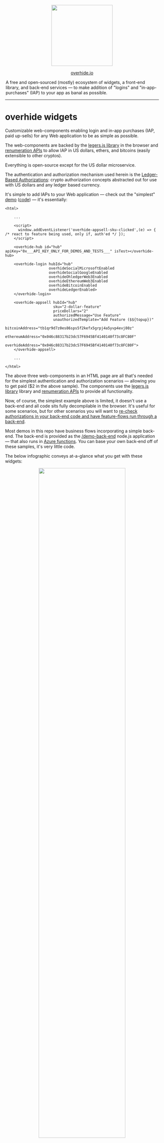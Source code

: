 <p align="center"><a href="https://overhide.io"><img src="https://overhide.github.io/overhide-widgets/assets/logo.png" width="200px"/></a></p>

<p align="center"><a href="https://overhide.io">overhide.io</a></p><p style="width: 500px; margin: auto">A free and open-sourced (mostly) ecosystem of widgets, a front-end library, and back-end services &mdash; to make addition of "logins" and "in-app-purchases" (IAP) to your app as banal as possible.</p>

<hr/>

# overhide widgets

Customizable web-components enabling login and in-app purchases (IAP, paid up-sells) for any Web application to be as simple as possible.

The web-components are backed by the [legers.js library](https://www.npmjs.com/package/ledgers.js) in the browser and [renumeration APIs](https://overhide.io/2020/09/06/remuneration-api.html) to allow IAP in US dollars, ethers, and bitcoins (easily extensible to other cryptos).

Everything is open-source except for the US dollar microservice.

The authentication and authorization mechanism used herein is the [Ledger-Based Authorizations](https://overhide.io/2019/03/20/why.html): crypto authorization concepts abstracted out for use with US dollars and any ledger based currency.



It's simple to add IAPs to your Web application &mdash; check out the "simplest" [demo](https://overhide.github.io/overhide-widgets/demo-front-end/simplest.html) ([code](/demo-front-end/simplest.html)) &mdash; it's essentially:

```
<html>

    ...

    <script>
      window.addEventListener('overhide-appsell-sku-clicked',(e) => { /* react to feature being used, only if, auth'ed */ });
    </script>

    <overhide-hub id="hub" apiKey="0x___API_KEY_ONLY_FOR_DEMOS_AND_TESTS___" isTest></overhide-hub>      

    <overhide-login hubId="hub"
                    overhideSocialMicrosoftEnabled
                    overhideSocialGoogleEnabled
                    overhideOhledgerWeb3Enabled
                    overhideEthereumWeb3Enabled
                    overhideBitcoinEnabled
                    overhideLedgerEnabled>
    </overhide-login>

    <overhide-appsell hubId="hub" 
                      sku="2-dollar-feature"
                      priceDollars="2"
                      authorizedMessage="Use Feature"
                      unauthorizedTemplate="Add Feature ($${topup})"
                      bitcoinAddress="tb1qr9d7z0es86sps5f2kefx5grpj4a5yvp4evj80z"
                      ethereumAddress="0x046c88317b23dc57F6945Bf4140140f73c8FC80F"
                      overhideAddress="0x046c88317b23dc57F6945Bf4140140f73c8FC80F">
    </overhide-appsell>
    
    ...
    
</html>
```



The above three web-components in an HTML page are all that's needed for the simplest authentication and authorization scenarios &mdash; allowing you to get paid ($2 in the above sample).  The components use the [legers.js library](https://www.npmjs.com/package/ledgers.js) library and [renumeration APIs](https://overhide.io/2020/09/06/remuneration-api.html) to provide all functionality.

Now, of course, the simplest example above is limited, it doesn't use a back-end and all code sits fully decompilable in the browser.  It's useful for some scenarios, but for other scenarios you will want to [re-check authorizations in your back-end code and have feature-flows run through a back-end](https://overhide.io//2019/03/27/authorizations-and-exposed-source-code.html).

Most demos in this repo have business flows incorporating a simple back-end.  The back-end is provided as the [/demo-back-end](/demo-back-end) node.js application &mdash; that also runs in [Azure functions](https://azure.microsoft.com/en-us/services/functions/).  You can base your own back-end off of these samples, it's very little code.



The below infographic conveys at-a-glance what you get with these widgets:

<p align="center"><a href="https://overhide.github.io/overhide-widgets/assets/widgets.svg" target="_blank"><img src="https://overhide.github.io/overhide-widgets/assets/widgets.svg" width="75%"/></a></p>

The top-left shows a sample Web app with a nav-bar housing the [overhide-status](#overhide-status) component.  It also shows three purchase buttons.  Clicking any of these will open up the [overhide-login](#overhide-login-) component which serves as our "login widget".

When a user wants to authorize for a feature; different UI experiences will present themselves depending on whether the feature is free, the user wants to pay in dollars, or the user wants to pay using a wallet, e.g., above, see:

- anti-bot authentication
- purchase for dollars
- puchase with crypto wallet

A logged in user can check their previous payments in new browser tabs &mdash; UI experiences vary by currency/wallet.

## Quick Start

To use these widgets in your Web app follow the steps below.

Don't just read these steps, follow along copying/looking-at the [demos](#demos).

The first three steps are gathering metadata necessary to setup how you, the developer, get paid.

The reminder of the steps are actual code changes in your Web application.



1. onboard onto the dollar-ledger to get your US-dollar-ledger address ([production](https://ledger.overhide.io/onboard) | [testnet](https://test.ledger.overhide.io/onboard))

   - optional, you don't need this if you just want to accept cryptos or don't want in-app purchases at all (just authentication)
  - but, keep in mind, it's too early to just accept cryptos &mdash; most people online won't have any just yet and it's prudent to give them the option to pay in dollars
   - you will create a new [Stripe](https://stripe.com) account or connect your existing [Stripe](https://stripe.com) account
   - you will provide the above address as the *overhideAddress* attribute in all your [overhide-appsell](#overhide-appsell) components (the feature buttons)

2. onboard onto Ethereum (optional, recommended)

   - use a wallet such as [MetaMask](https://metamask.io/) to generate your credentials
   - you will provide your Ethereum public address as the *ethereumAddress* attribute in all your [overhide-appsell](#overhide-appsell) components

3. onboard onto Bitcoin (optional)

   - use a wallet such as [Electrum](https://electrum.org/#home) to generate your credentials
   - you will provide your Bitcoin public address as the *bitcoinAddress* attribute in all your [overhide-appsell](#overhide-appsell) components

4. pull in the `overhide-widgets.js` component into your app, see [CDN](#cdn).

5. add an [overhide-hub](#overhide-hub) component to your DOM or [initialize programatically](#setting-the-overhide-hub-programatically)

   - assign an *id* attribute to the hub if other components will de-reference this hub via their *hubId* attribtues; otherwise, call the *setHub(..)* explicitly on each of those components from script
   - configure the *token* attribute or *apiKey* (see [Enabling with Token](#enabling-with-token))
   - specify the *isTest* attribute if this is a testnet application, otherwise leave it out

6. add an [overhide-login](#overhide-login) component to your DOM

   - configure the *id* of the [overhide-hub](#overhide-hub) element via the *hubId*, or call this elements's *setHub(..)* setter to set the hub element programatically
   - list all the desired authentication/authorization methods for this application, the various *overhide..Enabled* attributes in [overhide-login](#overhide-login)
     - *overhideSocialMicrosoftEnabled* if you want Microsoft social-login against the US dollar ledger &mdash; must onboard step [1] above and specify *overhideAddress* in your [overhide-appsell](#overhide-appsell) elements
     - *overhideSocialGoogleEnabled* if you want Google social-login against the US dollar ledger &mdash; must onboard step [1] above and specify *overhideAddress* in your [overhide-appsell](#overhide-appsell) elements
     - *overhideOhledgerWeb3Enabled* if you want customers to manage their US dollar ledger credentials with their Ethereum wallet such as [MetaMask](https://metamask.io/)  &mdash; must onboard step [1] above and specify *overhideAddress* in your [overhide-appsell](#overhide-appsell) elements
     - *overhideEthereumWeb3Enabled* if you want to allow payments in ethers for customers with their Ethereum wallet such as [MetaMask](https://metamask.io/)  &mdash; must onboard step [2] above and specify *ethereumAddress* in your [overhide-appsell](#overhide-appsell) elements
     - *overhideBitcoinEnabled* if you want to allow payments in bitcoins for customers with their Bitcoin wallet such as [Electrum](https://electrum.org/#home)  &mdash; must onboard step [3] above and specify *bitcoinAddress* in your [overhide-appsell](#overhide-appsell) elements
     - *overhideLedgerEnabled* if you want user-managed secret-token access against the US dollar ledger &mdash; must onboard step [1] above and specify *overhideAddress* in your [overhide-appsell](#overhide-appsell) elements

7. add an [overhide-appsell](#overhide-appsell) component as an explicit "login" button (non-feature) to your DOM

   1. optional, as the feature buttons &mdash; when clicked &mdash;  will login your users if they're not yet logged in
   2. configure the *id* of the [overhide-hub](#overhide-hub) element via the *hubId*, or call this elements's *setHub(..)* setter to set the hub element programatically
   3. do not provide any [overhide-appsell](#overhide-appsell) attrubutes except for the *hubId* (above) and the *loginMessage*

8. add [overhide-appsell](#overhide-appsell) components to your DOM for each feature

   1. configure the *id* of the [overhide-hub](#overhide-hub) element via the *hubId*, or call this elements's *setHub(..)* setter to set the hub element programatically
   2. provide a unique *sku* attribute per button
   3. provide the desired *priceDollars* attribute, or 0 if setting up a for-free feature
   4. provide the *authorizedMessage* attribute to be displayed when user is already authorized and just needs to click on the feature to enable / use
   5. provide the *unauthorizedTemplate* attribute to be displayed when the user is not yet authorized to use the feature (insufficient funds, not auth'ed)
   6. provide the *overhideAddress* attribute if onboarded for US dollar payments in step [1] above
   7. provide the *ethereumAddress* attribute if onboarded for ethers payments in step [2] above
   8. provide the *bitcoinAddress* attribute if onboarded for bitcoin payments in step [3] above

## Demos

We have several component demo files in [/demo-front-end](/demo-front-end):

| **Demo Name**  | **Link**                                                     | **Code**                                    | **Uses Back-End** | **Notes**                                                    |
| -------------- | ------------------------------------------------------------ | ------------------------------------------- | ----------------- | ------------------------------------------------------------ |
| basic          | [demo](https://overhide.github.io/overhide-widgets/demo-front-end/basic.html) | [code](/demo-front-end/basic.html)          | ✔                 | the basic demo &mdash; *overhide-status* in the nav-bar, a login button, 3 feature buttons. |
| no back-end    | [demo](https://overhide.github.io/overhide-widgets/demo-front-end/no-back-end.html) | [code](/demo-front-end/no-back-end.html)    | ✖                 | a no  [back-end](#back-end) demo, everything just in-browser &mdash; same as basic otherwise |
| custom buttons | [demo](https://overhide.github.io/overhide-widgets/demo-front-end/custom.html) | [code](/demo-front-end/custom.html)         | ✔                 | same as basic demo but the login button has different colors and the feature buttons are ice cream desserts &mdash; see [slots](#slots-2) section of the [overhide-appsell](#overhide-appsell) component below |
| javascript-hub | [demo](https://overhide.github.io/overhide-widgets/demo-front-end/javascript-hub.html) | [code](/demo-front-end/javascript-hub.html) | ✔                 | same as basic demo but the *overhide-hub* component is not in the DOM, it's wired in via script |
| simplest       | [demo](https://overhide.github.io/overhide-widgets/demo-front-end/simplest.html) | [code](/demo-front-end/simplest.html)       | ✖                 | bare bones single button demo &mdash; the simplest demo, no [back-end](#back-end) |



Most demos show:

- a nav-bar at the top with an [overhide-status](#overhide-status) web-component flush to the right.
- a login button (which is just an [overhide-appsell](#overhide-appsell) component with a *loginMessage* attribute instead of a *sku*)
- 3 feature buttons ([overhide-appsell](#overhide-appsell) components):
  - free
  - $2 up-sell
  - $3 subscription for 30 minutes

Everything is optional except for the non-visible [overhide-hub](#overhide-hub)  web-component that can be wired via DOM or JavaScript (see the [javascript-hub demo](/demo-front-end/javascript-hub.html) for JS wiring).

You could just have a single up-sell / in-app purchase button, no status, no explicit login, and it will allow all the functionality (see "simplest"  [demo](https://overhide.github.io/overhide-widgets/demo-front-end/simplest.html) ([code](/demo-front-end/simplest.html)).



The [/demo-front-end/no-back-end.html](/demo-front-end/no-back-end.html) shows the use of these widgets without any back-end &mdash; shows use of widgets with just an API key, the back-end setup can be ignored for this one.  This is OK for some projects, but is less bad-actor proof.  All other demos leverage a back-end.

##### Back-End

Most demos run their feature-flows via our  [/demo-back-end](/demo-back-end): when a user clicks a feature, the back-end is interrogated to complete the feature flow.  

Note that the back-end verifies authentication and authorization as per credentials provided and monies paid on a ledger of choice.

The back-end serves three purposes on behalf of our front-ends:

- retrieves [an overhide token](https://token.overhide.io/swagger.html) for use with *overhide* APIs &mdash; browser front-end code calls this to get the token and provide to the [overhide-hub](#overhide-hub)  component.
- retrieves the fees-schedule (not actually leveraged in demos for simplicity, but provided for completness)
  - usually you'll want a single source of truth for your feature fees schedule
- runs the feature-flow business logic on the back-end when corresponding feature button clicked in the front-end (`/RunFeature` endpoints)
  - has a bunch of mandatory `query` parameters to authenticate and authorize
  - feature will not run if bad authentication or insufficient funds on ledger for feature (as per parameters): will result in "Unauthorized by Ledger-Based AuthZ-" response.
  - the back-end calls [overhide APIs](https://overhide.io/2020/09/06/remuneration-api.html) to check authorizations, and requires the following pieces of information from  the front-end (the `/RunFeature` query parameters):
    - *sku* &mdash; the feature name / tag to derefernce fees schedule
    - *currency* &mdash; one of 'dollars', 'ethers', 'bitcoins'
    - *from* &mdash; ledger specific address of the customer (the 'from')
    - *message* &mdash; message signed to prove ownership of *address* (NOTE, this is base64 encoded)
    - *signature* &mdash; signature of *message* for *from*
    - *isTest* &mdash; whether testnet ledgers should be used for authorization

The endpoints for these are discussed in the [Local Development](#local-development) section below.



The [/demo-back-end](/demo-back-end) code runs both as stand-alone *node.js* as well as on  [Azure Functions](https://azure.microsoft.com/en-us/services/functions/) (instructions below in [Local Development](#local-development) section).  

All of the above demos &mdash; with the exception of the *no-back-end* and *simplest* demos &mdash; hit this back-end code as it is stood up at https://demo-back-end.azurewebsites.net/api on Azure; but, it's easy enough to stand-up locally and play around (again, see [Local Development](#local-development) below).

## Distributable

> **⚠ Why is it so big?** 
>
> We depend on [web3.js](https://github.com/ethereum/web3.js/) which has bloat issues:
>
> https://github.com/ChainSafe/web3.js/issues/1178
>
> As soon as that gets resolved, this distro will be smaller.

The *overhide-widgets* 'dist' folder contains the distributable artifact.

You'll likely want to [import](https://developer.mozilla.org/en-US/docs/Web/JavaScript/Reference/Statements/import) the library in your script code.

Within your front-end projects; using *npm* simply:  `npm install overhide-widgets --save-prod`.

#### Enabling with Token

APIs abstracted by *overhide-widgets* require a bearer-token.  The `token` is passed in to the `<overhide-hub token="..">` component (see the [overhide-hub](#overhide-hub) component section for details).

The component either takes a `token=".."` retrieved from a back-end (optional) or an `apiKey=".."` provided statically &mdash; less bad-actor proof, but OK for some projects.

Retrieve an API key from https://token.overhide.io/register.

After that, a token can be retrieved with a `GET /token` call (see https://token.overhide.io/swagger.html).

All demos below show one or the other.

## CDN

You can include *overhide-widgets* via CDN:

* `https://cdn.jsdelivr.net/npm/overhide-widgets@1.0.8/dist/overhide-widgets.js`

You can see all the [/demo-front-end/*.html](/demo-front-end) demos load it this way:

```
<script src="https://cdn.jsdelivr.net/npm/overhide-widgets@1.0.8/dist/overhide-widgets.js"></script>
```

In our demos we specifically load the latest version, e.g. version *1.0.8*: `https://cdn.jsdelivr.net/npm/overhide-widgets@1.0.8/dist/overhide-widgets.js`

The widgets can then be used in your DOM and via your framework JavaScript.



In [npm](https://www.npmjs.com/) based app projects, include the components and TypeScript definitions with your `package.json`:

```
"dependencies": {
  ..
  "overhide-widgets": "1.0.8",
  ..
}
```



## Widget Reference

Below is a reference of the four web-components provided, their attributes, properties, events, and override [slots](https://developer.mozilla.org/en-US/docs/Web/HTML/Element/slot) for customizing.

### `<overhide-hub ..>`

The *overhide-hub* comopnent is the main glue component of the whole subsystem.  

There can be only one *overhide-hub* shared by all the other components.

Each other component must be provided with an *overhide-hub* either via the DOM or programatically.

##### Setting the *overhide-hub* via DOM

Simply set an ID on the *overhide-hub* component and pass it into the other components as the `hubId` attribute:

```
<overhide-hub id="demo-hub" ...></overhide-hub> 

<overhide-appsell 
  hubId="demo-hub" 
  ...
</overhide-appsell>
```

With this setup, if we're providing our API key right in the client code, just set the *apiKey* attribute on the *overhide-hub* element (a la [no-back-end](/demo-front-end/no-back-end.html) and [simplest](/demo-front-end/simplest.html) demos).

Otherwise, provide the *overhide-hub* element with a token as per all the other demos, repeated below:

```
<script>
  // Set the token from back-end
  window.onload = (event) => {
  fetch(`${BACKEND_CONNECTION_STRING}/GetToken`)
    .then(async (response) => {
      if (response.ok) {
        const hub = document.querySelector('#demo-hub');
        hub.setAttribute('token', await response.text());
      } else {
        console.error(`error talking to back-end &mdash; ${response.status} &mdash; ${response.statusText}`);
      }
    }).catch(e => console.error(`error talking to back-end &mdash; ${e}`));
  };
</script>
```

- the wiring above is in response to retrieving [a valid token](#enabling-with-token) from the back-end &mdash; the `fetch`
- we set the *token* on the hub using `setAttribute('token',..)`
- the `BACKEND_CONNECTION_STRING` points at our back-end server (see [Target a Back-End](#target-a-back-end) section)

##### Setting the *overhide-hub* Programatically

Get an instance of the *overhide-hub* component by instantiating in JavaScript (`document.createElement('overhide-hub')`) or grabbing from the *document* (`document.querySelector(..)`).

Provide it into each component using the `setHub(..)` setter via ES6 / TypeScript class.

Take a look at the [javascript-hub demo code](/demo-front-end/javascript-hub.html) ([demo](https://overhide.github.io/overhide-widgets/demo-front-end/javascript-hub.html)).

Here, the components wired into the DOM do not have a `hubId=..` attribute specified.  There is no `<overhide-hub id=..>` component in the template.  Everything is done in the `window.onload`:

```
<script>
  // Set the token from back-end
  window.onload = (event) => {
  fetch(`${BACKEND_CONNECTION_STRING}/GetToken`)
    .then(async (response) => {
      if (response.ok) {            
        const hub = document.createElement('overhide-hub'); 
        hub.setAttribute('token', await response.text());
        hub.setAttribute('isTest', true);
        hub.init();
        document.querySelector('overhide-login').setHub(hub);
        document.querySelector('overhide-status').setHub(hub);
        document.querySelectorAll('overhide-appsell').forEach(e => e.setHub(hub));
      } else {
        console.error(`error talking to back-end -- ${response.status} &mdash; ${response.statusText}`);
      }
    }).catch(e => console.error(`error talking to back-end -- ${e}`));
  };
</script>
```

- the wiring above is in response to retrieving [a valid token](#enabling-with-token) from the back-end &mdash; the `fetch`
- we set the *token* on the hub using `setAttribute('token',..)`
- the `BACKEND_CONNECTION_STRING` points at our back-end server (see [Target a Back-End](#target-a-back-end) section)
- we optionally set the *isTest* attribute
- since we're not wiring the *overhide-hub* component into the DOM, we explicitly call `hub.init()`
- the remaining `document.querySelector..` calls find all the other overhide web-components to set the newly initialized hub against them via their `setHub(..)` method

##### 

##### Attributes

*isTest*

- set on element to indicate that all transactions/checks should be done against testnets
- leave out if production / live environment

*apiKey*

- set on element if not providing a token but providing the *apiKey*
- we do this in the [no-back-end](/demo-front-end/no-back-end.html) and [simplest](/demo-front-end/simplest.html) demos only &mdash; demos where we do not leverage a back-end
- this allows anyone to see your *apiKey*; in the future we might throttle/black-list basedon *apiKey* (we don't as of yet)

*token*

- set on element to provide a token retrieved via your own back-end
- most demos do this, see code exaple in [section](#setting-the-overhide-hub-via-dom) above
- it's preferred&mdash; but not strictly necessary &mdash; to have this indirection in case we start throttling by *apiKey* in the future: this way your *apiKey* is not shared

##### Properties / Methods

See *IOverhideHub* in [/src/components/hub/definitions.ts](/src/components/hub/definitions.ts).

##### Slots

N/A &mdash; this is an invisible element and not customizable via slots.

##### Events

*overhide-hub-sku-authorization-changed*

- see *IOverhideSkuAuthorizationChangedEvent* in [/src/components/hub/definitions.ts](/src/components/hub/definitions.ts)

```
export interface IOverhideSkuAuthorizationChangedEvent {
  isAuthorized: boolean;
}
```

- indicated a change in authorization status

*overhide-hub-pending-transaction*

- see *IOverhidePendingTransactionEvent* in [/src/components/hub/definitions.ts](/src/components/hub/definitions.ts)

```
export interface IOverhidePendingTransactionEvent {
  isPending: boolean;
  currency: string | null;
}
```

- fired when we have a pending transaction. We're waiting for a transaction to finish. 
- this should be useful for spinners on custom overhide-appsell components.
- see use in [demos](#demos) when showing the [VISA instructional helper](/dem=o-front-end/assets/visa.png)

```
// This event fires whenever we're asked to topup funds.
// We're using it here to show the VISA instructional helper image.
window.addEventListener('overhide-hub-pending-transaction',(e) => { 
  console.log(`pending-transaction :: ${JSON.stringify(e.detail, null, 2)}`);
  if (e.detail.currency == 'dollars') {
    document.querySelector("#visa").style.opacity = e.detail.isPending ? "1" : "0";
  }
}, false);
```



### `<overhide-login ..>`

The login widget.

The login providers you want to make available to your users can be customized here.

This component must be in your DOM, the other components such as [overhide-appsell](#overhide-appsell) and [overhide-status](#overhide-status) will trigger this component to raise a modal showing login providers &mdash; when necessary.

All login providers configured here should have corresponding addresses configured on all your [overhide-appsell](#overhide-appsell) buttons.

##### Attributes

*hubId*

- connect to the one and only hub shared among all components in this eco-system
- this is the actual element ID of the [overhide-hub](#overhide-hub) in the document model
- if the [overhide-hub](#overhide-hub) is not in the DOM or doesn't have an ID, you'll need to use the `setHub(..)` method (see [setting the hub programatically](#setting-the-overhide-hub-programatically)).

*overhideSocialMicrosoftEnabled*

- if set on the element, enables US dollar ledger login / IAPs via Microsoft account social-login

![](/assets/overhideSocialMicrosoftEnabled.png)

- requires that your [overhide-appsell](#overhide-appsell) components specify your *overhideAddress* attribute (you're onboarded onto the overhide-ledger)

*overhideSocialGoogleEnabled*

- if set on the element, enables US dollar ledger login / IAPs via Google account social-login

![](/assets/overhideSocialGoogleEnabled.png)

- requires that your [overhide-appsell](#overhide-appsell) components specify your *overhideAddress* attribute (you're onboarded onto the overhide-ledger)

*overhideEthereumWeb3Enabled*

- if set on the element, enables Ethereum ledger login / IAPs via ethereum wallet such as [MetaMask](https://metamask.io/)

![](/assets/overhideEthereumWeb3Enabled.png)

- requires that your [overhide-appsell](#overhide-appsell) components specify your *ethereumAddress* attribute (you're onboarded onto the overhide-ledger)

*overhideBitcoinEnabled*

- if set on the element, enables Bitcoin ledger login / IAPs via bitcoin signing

![](/assets/overhideBitcoinEnabled.png)

- requires that your [overhide-appsell](#overhide-appsell) components specify your *bitcoinAddress* attribute (you're onboarded onto Bitcoin)

*overhideLedgerEnabled*

- if set on the element, enables US dollar ledger login / IAPs via secret token

![](/assets/overhideLedgerEnabled.png)

- requires that your [overhide-appsell](#overhide-appsell) components specify your *overhideAddress* attribute (you're onboarded onto the overhide-ledger)

##### Properties / Methods

See *IOverhideLogin* in [/src/components/hub/definitions.ts](/src/components/hub/definitions.ts).

##### Slots

*closeButton*

- the slot representing the little close button on the login modal
- can be hidden or re-styled

![](/assets/closeButton.png)

*header*

- allows creating a header at the top of the login modal &mdash; no header by default
- see custom buttons [demo](https://overhide.github.io/overhide-widgets/demo-front-end/custom.html) ([code](/demo-front-end/custom.html)) for example, e.g.

```
  <overhide-login ..>
	<div slot="header" class="header-envelope">
	  <img src="./assets/logo.png" class="header-logo">
	  <div class="headers">
		<div class="header">Custom Login</div>
		<div>(logo + no <em>Google</em> or <em>bitcoin</em>)</div>
	  </div>
	</div>
  </overhide-login>
```

![](/assets/header.png)

##### Events

*overhide-login-open*

- emited on modal open

*overhide-login-close*

- emited on modal close

### `<overhide-appsell ..>`

The main buttons that enable authorized features in your application.

Clicking on a feature button when not logged in causes login unless the *inhibitLogin* attribute is specified.

Clicking on a feature that isn't authorized triggers the authorization flow (in-app purchase).

Clicking on a feature that's authorized raises the *overhide-appsell-sku-clicked* event in response to which the feature-flow can continue to your back-end and be re-verified (for authorizations).

These widgets are fully customizable through [slots](https://developer.mozilla.org/en-US/docs/Web/HTML/Element/slot).

##### Attributes

*hubId*

- connect to the one and only hub shared among all components in this eco-system
- this is the actual element ID of the [overhide-hub](#overhide-hub) in the document model
- if the [overhide-hub](#overhide-hub) is not in the DOM or doesn't have an ID, you'll need to use the `setHub(..)` method (see [setting the hub programatically](#setting-the-overhide-hub-programatically)).

*orientation*

- the customization slots in this element are by default in a vertical orientation, top-to-bottom
- set this to 'horizontal' if the slots are to be oriented left-to-right

*sku*

- a unique name for the feature being authorized using this button

*priceDollars*

- US dollars and cents as the cost of this feature
- the amount is always specified in US dollars, the system converts to necessary ethers or bitcoins

*loginMessage* 

- if this button is supposed to be an overall login button, specify this message
- if this message is specified, do not specify any other attributes other than the *hubId*
- this message is shown in the *authorized-button* and *unauthorized-button* slots

*authorizedMessage*

- the button label to show in the *authorized-button* slot when this feature is authorized

*unauthorizedTemplate*

- the button label to show in the *unauthorized-button* slot when this feature is not yet authorized
- the `${topup}` placeholder can be used in the template to show the outstanding amount of US dollars &mdash; how much the user need to pay to authorize

*inhibitLogin*

- if provided on the element, do not allow the user to login using this button when clicked, and the user is not yet logged in
- this is useful if you do not want users to login using the feature buttons, only an explicit *overhide-appsell* button with a *loginMessage* attribute set

*bitcoinAddress*

- the bitcoin address into which paid bitcoins are deposited &mdash; and which is checked for sufficient monies paid to authorize
- ⚠ do not have too many distinct bitcoin addresses in your rendered route / page
  - usually it's recommended you have one per rendered route (e.g. hitting F5 will cause a single request)
  - all addresses are checked for topups and the APIs are rate-limited per IP
  - your users will start getting [429 - Too Many Requests](https://developer.mozilla.org/en-US/docs/Web/HTTP/Status/429) if too many addresses are provided and they're all checked on refresh

*ethereumAddress*

- the ethereum address into which paid ethers are deposited &mdash; and which is checked for sufficient monies paid to authorize
- ⚠ do not have too many distinct ethereum addresses in your rendered route / page
  - usually it's recommended you have one per rendered route (e.g. hitting F5 will cause a single request)
  - all addresses are checked for topups and the APIs are rate-limited per IP
  - your users will start getting [429 - Too Many Requests](https://developer.mozilla.org/en-US/docs/Web/HTTP/Status/429) if too many addresses are provided and they're all checked on refresh

*overhideAddress*

- the US dollars ledger address which shows receipts for deposited payments &mdash; and which is checked for sufficient monies paid to authorize
- ⚠ do not have too many distinct overhide addresses in your rendered route / page
  - usually it's recommended you have one per rendered route (e.g. hitting F5 will cause a single request)
  - all addresses are checked for topups and the APIs are rate-limited per IP
  - your users will start getting [429 - Too Many Requests](https://developer.mozilla.org/en-US/docs/Web/HTTP/Status/429) if too many addresses are provided and they're all checked on refresh

*withinMinutes*

- specifies the number of minutes the feature should be authorized once sufficient *priceDollars* is paid
- this is useful for subscription features
- in our demos we usually have one button that expires after 30 minutes
- leave out for indefinite &mdash; default

See *IOverhideAppsell* in [/src/components/hub/definitions.ts](/src/components/hub/definitions.ts).

##### Slots

These elements have three slots for authorized  versions of each button and three slots for unauthorized versions of each button.

The authorized versions are shown when sufficient monies have been paid to authorize the feature.

The authorized slots are:

- *authorized-header*
- *authorized-button*
- *authorized-footer*

The unauthorized slots are:

- *unauthorized-header*
- *unauthorized-button*
- *unauthorized-footer*

By default nothing is rendered in the *-header* or the *-footer* slots, all rendering is done in the *-button* slot.  E.g. the various messages from the attributes are rendered in the *authorized-button* or *unauthorized-button*.

The content of the *authorized-button* and *unauthorized-button* slots are overwritten by the *loginMessage*, *authorizedMessage* and *unauthorizedTemplate* attributes.  These slots are only useful for styling the messages.  To modify the look and feel beyond that, use the *-header* and *-footer* slots.

See the [custom buttons demo](https://overhide.github.io/overhide-widgets/demo-front-end/custom.html) ([code](/demo-front-end/custom.html)) for examples.

##### Events

*overhide-appsell-sku-clicked*

- see *IOverhideSkuClickedEvent* in [/src/components/hub/definitions.ts](/src/components/hub/definitions.ts)

```
 export interface IOverhideSkuClickedEvent {
  sku: string,
  message: string,
  signature: string,
  from: string,
  to: string,
  currency: Currency,
  isTest: boolean,
  asOf: string
}
```

- the event fired by an overhide-appsell component when an appsell SKU deemed authorized by overhide is clicked by the user
- usually safest to route state-changes in response to this event via a back-end &mdash; and let the back-end re-validate authorizations
- all necessary information to validate is provided in this event
- ⚠ passing the `asOf` timestamp to your back-end &mdash; and having your back-end pass this value to [overhide APIs](https://overhide.io/2020/09/06/remuneration-api.html) when checking authorizations &mdash; is an important optimization. Since the *overhide* services already recently checked these transactions as part of this front-end work; the `asOf` timestamp ensures we re-load these resutls from cache and do not get rate-limited in the back-end.
- example:

```
    <script>
      window.addEventListener('overhide-appsell-sku-clicked',(e) => { /* react to feature being used, only if, auth'ed */ });
    </script>
```

*overhide-appsell-topup-outstanding*

- see *IOverhideSkuTopupOutstandingEvent* in [/src/components/hub/definitions.ts](/src/components/hub/definitions.ts)

```
export interface IOverhideSkuTopupOutstandingEvent {
  sku: string,
  topup: number
}
```

- an event fired by an overhide-appsell component when there was an authorization attempt but insufficient funds to authorize
- this even contains the outstanind topup funds required: in US dollars

### `<overhide-status ..>`

A very simple widget usually provided in the nav-bar of an application.

Shows the currently logged in address and against which login provider (icon).

Allows manually refreshing payments and a logout button.

When logged in, clicking the address shows a transaction history.

When logged out, clicking the "sign-in" text triggers login.

##### Attributes

*hubId*

- connect to the one and only hub shared among all components in this eco-system
- this is the actual element ID of the [overhide-hub](#overhide-hub) in the document model
- if the [overhide-hub](#overhide-hub) is not in the DOM or doesn't have an ID, you'll need to use the `setHub(..)` method (see [setting the hub programatically](#setting-the-overhide-hub-programatically)).

##### Properties / Methods

See *IOverhideStatus* in [/src/components/hub/definitions.ts](/src/components/hub/definitions.ts).

##### Slots

N/A

##### Events

N/A

### Local Development

#### Target a Back-End

As mentioned in the [Demos](#demos) section, we have several component demo files in [/demo-front-end](/demo-front-end).

Each HTML file has a script constant `BACKEND_CONNECTION_STRING` which points at one of the back-end instances, either:

- https://demo-back-end.azurewebsites.net/api (default)
- http://localhost:8100 (local node.js server)
- http://localhost:7071/api (local AZ function server)

Modify this constant as needed.

#### Run a Demo Back-End

> ⚠ The [/demo-front-end/no-back-end.html](/demo-front-end/no-back-end.html) doesn't use a back-end &mdash; shows use of widgets without a back-end, the back-end setup can be ignored for this one.

The [./demo-back-end](./demo-back-end) folder has all the code for a minimal back-end, whether it runs using node.js locally on your development machine or as an [Azure Function](https://azure.microsoft.com/en-us/services/functions/) (how these demos are hosted).

To start running the back-end on your local development machine:

1. prerequesites:
   - node.js
1. open a console to the [./demo-back-end](./demo-back-end) subfolder of this repo
1. `npm install`
1. `npm run dev`

The backend is now running.

You can try hitting it with:

- http://localhost:8100/GetSchedule -- this is the demo's fees schedule.
- http://localhost:8100/GetToken -- provides the [overhide token](https://token.overhide.io/swagger.html) for use with `<overhide-hub ..>` component.
- There is also the main `http://localhost:8100/RunFeature` endpoint is used by the demo front-ends (see [/demo-front-end/index.js](/demo-front-end/index.js)).

Alternativelly, if you want to leverage the [Azure Function](https://azure.microsoft.com/en-us/services/functions/) core tooling:

1. prerequesites:
   - node.js
   - Azure Functions core tools:  `npm install -g azure-functions-core-tools@3 --unsafe-perm true`
1. open a console to the [./demo-back-end](./demo-back-end) subfolder of this repo
1. `npm install`
1. `func start`

The you can try hitting the local AZ functions with:

- http://localhost:7071/api/GetSchedule -- this is the demo's fees schedule.
- http://localhost:7071/api/GetToken -- provides the [overhide token](https://token.overhide.io/swagger.html) for use with `<overhide-hub ..>` component.
- There is also the main `http://localhost:7071/api/RunFeature` endpoint is used by the demo front-ends (see [/demo-front-end/index.js](/demo-front-end/index.js)).


> ASIDE: deploying to [Azure Functions](https://azure.microsoft.com/en-us/services/functions/): 
>
> if you followed the latter, you can deploy to Azure using:
>
> ```
> az login
> func azure functionapp publish <function name>
> ```
>
> Then you can hit the functions in Azure, for example, for this demo's name of `demo-back-end` we have:  
>
> - https://demo-back-end.azurewebsites.net/api/getschedule -- this is the demo's fees schedule.
> - https://demo-back-end.azurewebsites.net/api/gettoken -- provides the [overhide token](https://token.overhide.io/swagger.html) for use with `<overhide-hub ..>` component.
> - There is also the main `https://demo-back-end.azurewebsites.net/api/RunFeature` endpoint is used by the demo front-ends (see [/demo-front-end/index.js](/demo-front-end/index.js)).

